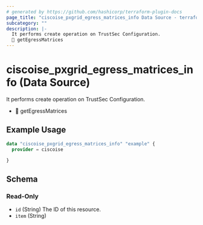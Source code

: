 ```yaml
---
# generated by https://github.com/hashicorp/terraform-plugin-docs
page_title: "ciscoise_pxgrid_egress_matrices_info Data Source - terraform-provider-ciscoise"
subcategory: ""
description: |-
  It performs create operation on TrustSec Configuration.
  🚧 getEgressMatrices
---
```


# ciscoise_pxgrid_egress_matrices_info (Data Source)

It performs create operation on TrustSec Configuration.

- 🚧 getEgressMatrices

## Example Usage

```terraform
data "ciscoise_pxgrid_egress_matrices_info" "example" {
  provider = ciscoise

}
```

<!-- schema generated by tfplugindocs -->
## Schema

### Read-Only

- `id` (String) The ID of this resource.
- `item` (String)


